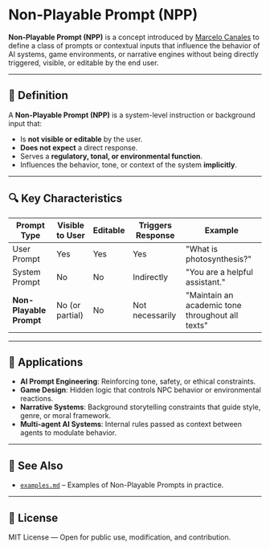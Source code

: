 # Non-Playable Prompt (NPP)

**Non-Playable Prompt (NPP)** is a concept introduced by [Marcelo Canales](https://github.com/mcanalescl) to define a class of prompts or contextual inputs that influence the behavior of AI systems, game environments, or narrative engines without being directly triggered, visible, or editable by the end user.

---

## 🧠 Definition

A **Non-Playable Prompt (NPP)** is a system-level instruction or background input that:

- Is **not visible or editable** by the user.
- **Does not expect** a direct response.
- Serves a **regulatory, tonal, or environmental function**.
- Influences the behavior, tone, or context of the system **implicitly**.

---

## 🔍 Key Characteristics

| Prompt Type            | Visible to User | Editable | Triggers Response | Example                                          |
|------------------------|-----------------|----------|-------------------|--------------------------------------------------|
| User Prompt            | Yes             | Yes      | Yes               | "What is photosynthesis?"                        |
| System Prompt          | No              | No       | Indirectly        | "You are a helpful assistant."                   |
| **Non-Playable Prompt**| No (or partial) | No       | Not necessarily   | "Maintain an academic tone throughout all texts" |

---

## 🔧 Applications

- **AI Prompt Engineering**: Reinforcing tone, safety, or ethical constraints.
- **Game Design**: Hidden logic that controls NPC behavior or environmental reactions.
- **Narrative Systems**: Background storytelling constraints that guide style, genre, or moral framework.
- **Multi-agent AI Systems**: Internal rules passed as context between agents to modulate behavior.

---

## 📎 See Also

- [`examples.md`](./examples.md) – Examples of Non-Playable Prompts in practice.

---

## 📜 License

MIT License — Open for public use, modification, and contribution.
